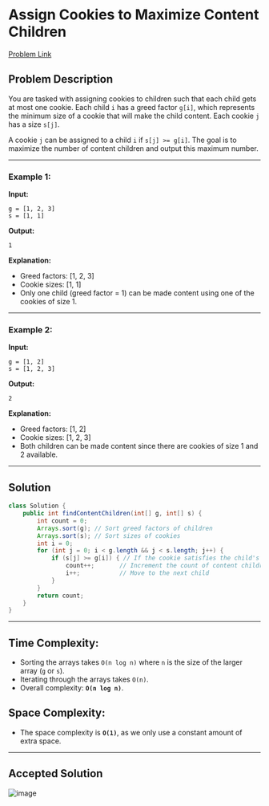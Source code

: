 # Assign Cookies to Maximize Content Children
[Problem Link](https://leetcode.com/problems/assign-cookies/)

## Problem Description

You are tasked with assigning cookies to children such that each child gets at most one cookie. Each child `i` has a greed factor `g[i]`, which represents the minimum size of a cookie that will make the child content. Each cookie `j` has a size `s[j]`.

A cookie `j` can be assigned to a child `i` if `s[j] >= g[i]`. The goal is to maximize the number of content children and output this maximum number.

---

### Example 1:
**Input:**
```text
g = [1, 2, 3]
s = [1, 1]
```

**Output:**
```text
1
```

**Explanation:**
- Greed factors: [1, 2, 3]
- Cookie sizes: [1, 1]
- Only one child (greed factor = 1) can be made content using one of the cookies of size 1.

---

### Example 2:
**Input:**
```text
g = [1, 2]
s = [1, 2, 3]
```

**Output:**
```text
2
```

**Explanation:**
- Greed factors: [1, 2]
- Cookie sizes: [1, 2, 3]
- Both children can be made content since there are cookies of size 1 and 2 available.

---

## Solution

```java
class Solution {
    public int findContentChildren(int[] g, int[] s) {
        int count = 0;
        Arrays.sort(g); // Sort greed factors of children
        Arrays.sort(s); // Sort sizes of cookies
        int i = 0;
        for (int j = 0; i < g.length && j < s.length; j++) {
            if (s[j] >= g[i]) { // If the cookie satisfies the child's greed factor
                count++;       // Increment the count of content children
                i++;           // Move to the next child
            }
        }
        return count;
    }
}
```
---

## Time Complexity:
- Sorting the arrays takes `O(n log n)` where `n` is the size of the larger array (`g` or `s`).
- Iterating through the arrays takes `O(n)`.
- Overall complexity: **`O(n log n)`**.

## Space Complexity:
- The space complexity is **`O(1)`**, as we only use a constant amount of extra space.

---

## Accepted Solution
![image](https://github.com/user-attachments/assets/8ecd39e2-c03b-4cab-b50c-cc288ec828b3)
